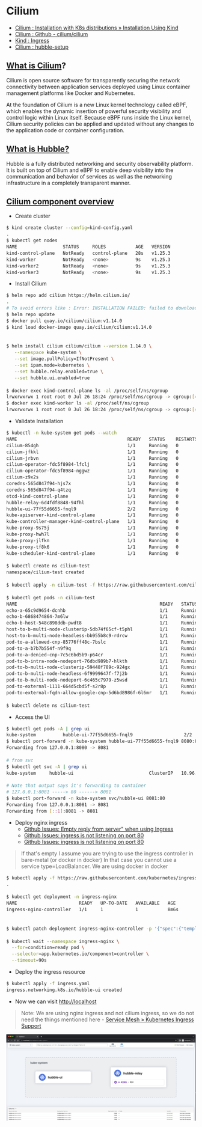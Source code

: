 # Cilium

- [Cilium : Installation with K8s distributions » Installation Using Kind](https://docs.cilium.io/en/stable/installation/kind/#gs-kind)
- [Cilium : Github - cilium/cilium](https://github.com/cilium/cilium)
- [Kind : Ingress](https://kind.sigs.k8s.io/docs/user/ingress/)
- [Cilium : hubble-setup](https://docs.cilium.io/en/stable/gettingstarted/hubble_setup/#hubble-setup)

## [What is Cilium](https://docs.cilium.io/en/stable/overview/intro/#what-is-cilium)?

Cilium is open source software for transparently securing the network connectivity between application services deployed using Linux container management platforms like Docker and Kubernetes.

At the foundation of Cilium is a new Linux kernel technology called eBPF, which enables the dynamic insertion of powerful security visibility and control logic within Linux itself. Because eBPF runs inside the Linux kernel, Cilium security policies can be applied and updated without any changes to the application code or container configuration.

## [What is Hubble?](https://docs.cilium.io/en/stable/overview/intro/#what-is-hubble)

Hubble is a fully distributed networking and security observability platform. It is built on top of Cilium and eBPF to enable deep visibility into the communication and behavior of services as well as the networking infrastructure in a completely transparent manner.

## [Cilium component overview](https://docs.cilium.io/en/stable/overview/component-overview/#cilium)

- Create cluster

```bash
$ kind create cluster --config=kind-config.yaml
.
$ kubectl get nodes             
NAME                 STATUS     ROLES           AGE   VERSION
kind-control-plane   NotReady   control-plane   28s   v1.25.3
kind-worker          NotReady   <none>          9s    v1.25.3
kind-worker2         NotReady   <none>          9s    v1.25.3
kind-worker3         NotReady   <none>          9s    v1.25.3
```

- Install Cilium

```bash
$ helm repo add cilium https://helm.cilium.io/
.
# To avoid errors like : Error: INSTALLATION FAILED: failed to download "cilium/cilium" at version "1.14.0", Run
$ helm repo update
$ docker pull quay.io/cilium/cilium:v1.14.0
$ kind load docker-image quay.io/cilium/cilium:v1.14.0


$ helm install cilium cilium/cilium --version 1.14.0 \
   --namespace kube-system \
   --set image.pullPolicy=IfNotPresent \
   --set ipam.mode=kubernetes \
   --set hubble.relay.enabled=true \
   --set hubble.ui.enabled=true

$ docker exec kind-control-plane ls -al /proc/self/ns/cgroup
lrwxrwxrwx 1 root root 0 Jul 26 18:24 /proc/self/ns/cgroup -> cgroup:[4026532854]
$ docker exec kind-worker ls -al /proc/self/ns/cgroup
lrwxrwxrwx 1 root root 0 Jul 26 18:24 /proc/self/ns/cgroup -> cgroup:[4026532741]
```

- Validate Installation

```bash
$ kubectl -n kube-system get pods --watch
NAME                                         READY   STATUS    RESTARTS   AGE
cilium-854gh                                 1/1     Running   0          4m44s
cilium-jfkkl                                 1/1     Running   0          4m44s
cilium-jrbvn                                 1/1     Running   0          4m44s
cilium-operator-fdc5f8984-lfclj              1/1     Running   0          4m44s
cilium-operator-fdc5f8984-nggwz              1/1     Running   0          4m44s
cilium-z9x2s                                 1/1     Running   0          4m44s
coredns-565d847f94-hjs7x                     1/1     Running   0          6m5s
coredns-565d847f94-q4tzq                     1/1     Running   0          6m5s
etcd-kind-control-plane                      1/1     Running   0          6m18s
hubble-relay-6d4fdf8848-94fhl                1/1     Running   0          4m44s
hubble-ui-77f55d6655-fnql9                   2/2     Running   0          4m44s
kube-apiserver-kind-control-plane            1/1     Running   0          6m18s
kube-controller-manager-kind-control-plane   1/1     Running   0          6m18s
kube-proxy-9s75j                             1/1     Running   0          6m2s
kube-proxy-hwh7l                             1/1     Running   0          6m2s
kube-proxy-jlfkn                             1/1     Running   0          6m2s
kube-proxy-tf8k6                             1/1     Running   0          6m5s
kube-scheduler-kind-control-plane            1/1     Running   0          6m18s

$ kubectl create ns cilium-test
namespace/cilium-test created

$ kubectl apply -n cilium-test -f https://raw.githubusercontent.com/cilium/cilium/1.14.0/examples/kubernetes/connectivity-check/connectivity-check.yaml

$ kubectl get pods -n cilium-test
NAME                                                     READY   STATUS    RESTARTS        AGE
echo-a-65c9d9654-dcnhb                                   1/1     Running   0               8m56s
echo-b-6868474864-7m6lw                                  1/1     Running   0               8m56s
echo-b-host-548c898ddb-pwdt8                             1/1     Running   0               8m56s
host-to-b-multi-node-clusterip-5db74f65cf-t5phl          1/1     Running   6 (2m24s ago)   8m55s
host-to-b-multi-node-headless-bb955b8c9-rdrcw            1/1     Running   6 (2m24s ago)   8m54s
pod-to-a-allowed-cnp-85776ff48c-7bslc                    1/1     Running   0               8m55s
pod-to-a-b7b7b554f-n9f9q                                 1/1     Running   0               8m56s
pod-to-a-denied-cnp-7c5c6bd5b9-p64cr                     1/1     Running   0               8m56s
pod-to-b-intra-node-nodeport-76dbd989b7-hlkth            1/1     Running   0               8m54s
pod-to-b-multi-node-clusterip-59448f789c-924gx           1/1     Running   0               8m55s
pod-to-b-multi-node-headless-6f9999647f-f7j2b            1/1     Running   0               8m55s
pod-to-b-multi-node-nodeport-6c465c7979-z5wsd            1/1     Running   0               8m54s
pod-to-external-1111-664d5cbd5f-s2r8p                    1/1     Running   0               8m56s
pod-to-external-fqdn-allow-google-cnp-5d6bd8986f-6l6mr   1/1     Running   0               8m55s

$ kubectl delete ns cilium-test
```

- Access the UI

```bash
$ kubectl get pods -A | grep ui                                           
kube-system          hubble-ui-77f55d6655-fnql9                   2/2     Running   0          19m
$ kubectl port-forward -n kube-system hubble-ui-77f55d6655-fnql9 8080:8081
Forwarding from 127.0.0.1:8080 -> 8081

# from svc
$ kubectl get svc -A | grep ui
kube-system     hubble-ui                            ClusterIP   10.96.121.42    <none>        80/TCP                       19m

# Note that output says it's forwarding to container
# 127.0.0.1:8081 -----> 80 ------> 8081
$ kubectl port-forward -n kube-system svc/hubble-ui 8081:80
Forwarding from 127.0.0.1:8081 -> 8081
Forwarding from [::1]:8081 -> 8081
```

- Deploy nginx ingress
  - [Github Issues: Empty reply from server" when using Ingress](https://github.com/kubernetes-sigs/kind/issues/1618#issuecomment-1166358484)
  - [Github Issues: ingress is not listening on port 80](https://github.com/kubernetes/ingress-nginx/issues/4799#issuecomment-560406420)
  - [Github Issues: ingress is not listening on port 80](https://github.com/kubernetes/ingress-nginx/issues/4799#issuecomment-560132322)

> If that's empty I assume you are trying to use the ingress controller in bare-metal (or docker in docker)
> In that case you cannot use a service type=LoadBalancer.
> We are using docker in docker

```bash
$ kubectl apply -f https://raw.githubusercontent.com/kubernetes/ingress-nginx/main/deploy/static/provider/kind/deploy.yaml
.

$ kubectl get deployment -n ingress-nginx
NAME                       READY   UP-TO-DATE   AVAILABLE   AGE
ingress-nginx-controller   1/1     1            1           8m6s


$ kubectl patch deployment ingress-nginx-controller -p '{"spec":{"template":{"spec":{"hostNetwork":true}}}}' -n ingress-nginx

$ kubectl wait --namespace ingress-nginx \
  --for=condition=ready pod \
  --selector=app.kubernetes.io/component=controller \
  --timeout=90s
```

- Deploy the ingress resource

```bash
$ kubectl apply -f ingress.yaml                                                                                           
ingress.networking.k8s.io/hubble-ui created
```

- Now we can visit [http://localhost](http://localhost)

> Note: We are using nginx ingress and not cilium ingress, so we do not need the things mentioned here - [Service Mesh » Kubernetes Ingress Support
](https://docs.cilium.io/en/stable/network/servicemesh/ingress/#gs-ingress)

![img](.images/image-2023-07-30-16-30-16.png)
